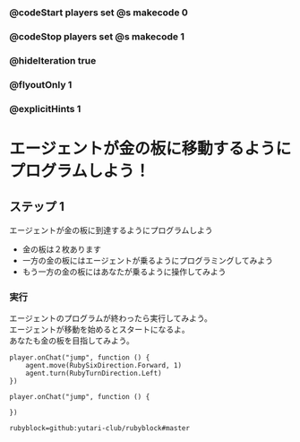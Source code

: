 ### @codeStart players set @s makecode 0
### @codeStop players set @s makecode 1

### @hideIteration true 
### @flyoutOnly 1
### @explicitHints 1


# エージェントが金の板に移動するようにプログラムしよう！

## ステップ 1 
エージェントが金の板に到達するようにプログラムしよう
- 金の板は２枚あります
- 一方の金の板にはエージェントが乗るようにプログラミングしてみよう
- もう一方の金の板にはあなたが乗るように操作してみよう

### 実行
エージェントのプログラムが終わったら実行してみよう。</br>
エージェントが移動を始めるとスタートになるよ。</br>
あなたも金の板を目指してみよう。</br>



```ghost
player.onChat("jump", function () {
    agent.move(RubySixDirection.Forward, 1)
    agent.turn(RubyTurnDirection.Left)
})
``` 
```template
player.onChat("jump", function () {
	
})
```
```package
rubyblock=github:yutari-club/rubyblock#master
```

